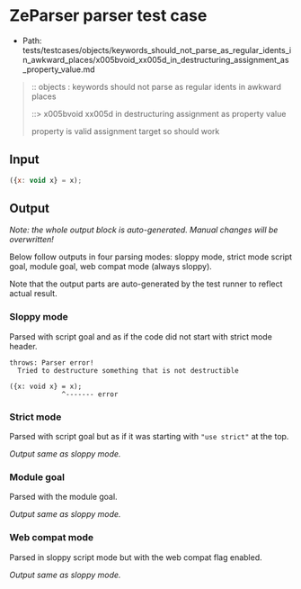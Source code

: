 # ZeParser parser test case

- Path: tests/testcases/objects/keywords_should_not_parse_as_regular_idents_in_awkward_places/x005bvoid_xx005d_in_destructuring_assignment_as_property_value.md

> :: objects : keywords should not parse as regular idents in awkward places
>
> ::> x005bvoid xx005d in destructuring assignment as property value
>
> property is valid assignment target so should work

## Input

`````js
({x: void x} = x);
`````

## Output

_Note: the whole output block is auto-generated. Manual changes will be overwritten!_

Below follow outputs in four parsing modes: sloppy mode, strict mode script goal, module goal, web compat mode (always sloppy).

Note that the output parts are auto-generated by the test runner to reflect actual result.

### Sloppy mode

Parsed with script goal and as if the code did not start with strict mode header.

`````
throws: Parser error!
  Tried to destructure something that is not destructible

({x: void x} = x);
             ^------- error
`````

### Strict mode

Parsed with script goal but as if it was starting with `"use strict"` at the top.

_Output same as sloppy mode._

### Module goal

Parsed with the module goal.

_Output same as sloppy mode._

### Web compat mode

Parsed in sloppy script mode but with the web compat flag enabled.

_Output same as sloppy mode._
